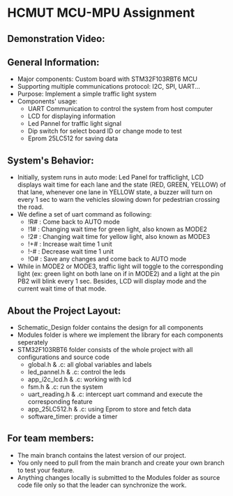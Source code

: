 # HCMUT MCU-MPU Assignment
## Demonstration Video:
## General Information:
- Major components: Custom board with STM32F103RBT6 MCU
- Supporting multiple communications protocol: I2C, SPI, UART...
- Purpose: Implement a simple traffic light system
- Components' usage:
  - UART Communication to control the system from host computer
  - LCD for displaying information
  - Led Pannel for traffic light signal
  - Dip switch for select board ID or change mode to test
  - Eprom 25LC512 for saving data
## System's Behavior:
- Initially, system runs in auto mode: Led Panel for trafficlight, LCD displays wait time for each lane and the state (RED, GREEN, YELLOW) of that lane, whenever one lane in YELLOW state, a buzzer will turn on every 1 sec to warn the vehicles slowing down for pedestrian crossing the road.
- We define a set of uart command as following:
  - !R# : Come back to AUTO mode
  - !1# : Changing wait time for green light, also known as MODE2
  - !2# : Changing wait time for yellow light, also known as MODE3
  - !+# : Increase wait time 1 unit 
  - !-# : Decrease wait time 1 unit
  - !O# : Save any changes and come back to AUTO mode
- While in MODE2 or MODE3, traffic light will toggle to the corresponding light (ex: green light on both lane on if in MODE2) and a light at the pin PB2 will blink every 1 sec. Besides, LCD will display mode and the current wait time of that mode.
## About the Project Layout:
- Schematic_Design folder contains the design for all components
- Modules folder is where we implement the library for each components seperately
- STM32F103RBT6 folder consists of the whole project with all configurations and source code
  - global.h & .c: all global variables and labels
  - led_pannel.h & .c: control the leds
  - app_i2c_lcd.h & .c: working with lcd
  - fsm.h & .c:  run the system
  - uart_reading.h & .c: intercept uart command and execute the corresponding feature
  - app_25LC512.h & .c: using Eprom to store and fetch data
  - software_timer: provide a timer 
## For team members:
- The main branch contains the latest version of our project.
- You only need to pull from the main branch and create your own branch to test your feature.
- Anything changes locally is submitted to the Modules folder as source code file only so that the leader can synchronize the work.
